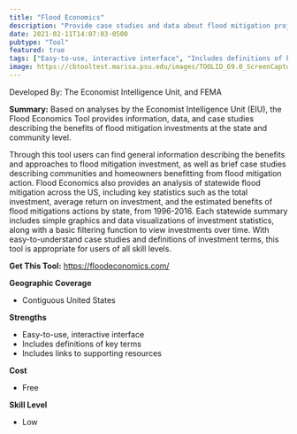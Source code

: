```yaml
---
title: "Flood Economics"
description: "Provide case studies and data about flood mitigation projects and efforts across the US between 1996-2016"
date: 2021-02-11T14:07:03-0500
pubtype: "Tool"
featured: true
tags: ["Easy-to-use, interactive interface", "Includes definitions of key terms", "Includes links to supporting resources"]
image: https://cbtooltest.marisa.psu.edu/images/TOOLID_69.0_ScreenCapture-1.png
---
```

Developed By: The Economist Intelligence Unit, and FEMA

**Summary:** Based on analyses by the Economist Intelligence Unit (EIU), the Flood Economics Tool provides information, data, and case studies describing the benefits of flood mitigation investments at the state and community level. 

Through this tool users can find general information describing the benefits and approaches to flood mitigation investment, as well as brief case studies describing communities and homeowners benefitting from flood mitigation action. Flood Economics also provides an analysis of statewide flood mitigation across the US, including key statistics such as the total investment, average return on investment, and the estimated benefits of flood mitigations actions by state, from 1996-2016.  Each statewide summary includes simple graphics and data visualizations of investment statistics, along with a basic filtering function to view investments over time. With easy-to-understand case studies and definitions of investment terms, this tool is appropriate for users of all skill levels.

__**Get This Tool:**__ https://floodeconomics.com/

__**Geographic Coverage**__
- Contiguous United States

__**Strengths**__
-  Easy-to-use, interactive interface
-   Includes definitions of key terms
-   Includes links to supporting resources

__**Cost**__
- Free

__**Skill Level**__
- Low
